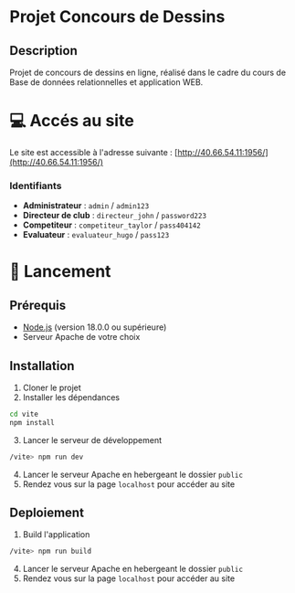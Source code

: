 # Projet Concours de Dessins

## Description
Projet de concours de dessins en ligne, réalisé dans le cadre du cours de Base de données relationnelles et application WEB.

# 💻 Accés au site

Le site est accessible à l'adresse suivante : [http://40.66.54.11:1956/](http://40.66.54.11:1956/)

### Identifiants

- **Administrateur** : `admin` / `admin123`
- **Directeur de club** : `directeur_john` / `password223`
- **Competiteur** : `competiteur_taylor` / `pass404142`
- **Evaluateur** : `evaluateur_hugo` / `pass123`

# 🚀 Lancement

## Prérequis
- [Node.js](https://nodejs.org/en/) (version 18.0.0 ou supérieure)
- Serveur Apache de votre choix

## Installation
1. Cloner le projet
2. Installer les dépendances
```bash
cd vite
npm install
```
3. Lancer le serveur de développement
```bash
/vite> npm run dev
```
4. Lancer le serveur Apache en hebergeant le dossier `public`
5. Rendez vous sur la page `localhost` pour accéder au site

## Deploiement
1. Build l'application
```bash
/vite> npm run build
```
4. Lancer le serveur Apache en hebergeant le dossier `public`
5. Rendez vous sur la page `localhost` pour accéder au site